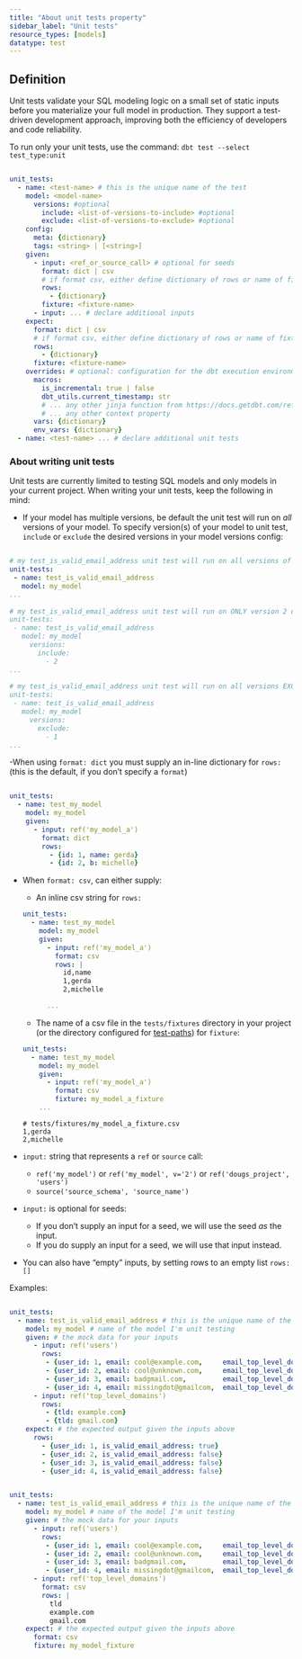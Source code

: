 ```yaml
---
title: "About unit tests property"
sidebar_label: "Unit tests"
resource_types: [models]
datatype: test
---
```


## Definition

Unit tests validate your SQL modeling logic on a small set of static inputs before you materialize your full model in production. They support a test-driven development approach, improving both the efficiency of developers and code reliability.

To run only your unit tests, use the command:
`dbt test --select test_type:unit`

<file name='dbt_project.yml'>

```yml

unit_tests:
  - name: <test-name> # this is the unique name of the test
    model: <model-name> 
      versions: #optional
        include: <list-of-versions-to-include> #optional
        exclude: <list-of-versions-to-exclude> #optional
    config: 
      meta: {dictionary}
      tags: <string> | [<string>]
    given:
      - input: <ref_or_source_call> # optional for seeds
        format: dict | csv
        # if format csv, either define dictionary of rows or name of fixture
        rows:
          - {dictionary}
        fixture: <fixture-name>
      - input: ... # declare additional inputs
    expect:
      format: dict | csv
      # if format csv, either define dictionary of rows or name of fixture
      rows: 
        - {dictionary}
      fixture: <fixture-name>
    overrides: # optional: configuration for the dbt execution environment
      macros:
        is_incremental: true | false
        dbt_utils.current_timestamp: str
        # ... any other jinja function from https://docs.getdbt.com/reference/dbt-jinja-functions
        # ... any other context property
      vars: {dictionary}
      env_vars: {dictionary}
  - name: <test-name> ... # declare additional unit tests

  ```

</file>


### About writing unit tests

Unit tests are currently limited to testing SQL models and only models in your current project. When writing your unit tests, keep the following in mind:
- If your model has multiple versions, be default the unit test will run on *all* versions of your model. To specify version(s) of your model to unit test, `include` or `exclude` the desired versions in your model versions config:

 ```yaml

# my test_is_valid_email_address unit test will run on all versions of my_model
unit-tests:
  - name: test_is_valid_email_address
    model: my_model
...
            
# my test_is_valid_email_address unit test will run on ONLY version 2 of my_model
unit-tests:
  - name: test_is_valid_email_address 
    model: my_model 
      versions:
        include: 
          - 2
...
            
# my test_is_valid_email_address unit test will run on all versions EXCEPT 1 of my_model
unit-tests:
  - name: test_is_valid_email_address
    model: my_model 
      versions:
        exclude: 
          - 1
...

```
            
-When using `format: dict` you must supply an in-line dictionary for `rows:` (this is the default, if you don’t specify a `format`)
    
```yml

unit_tests:
  - name: test_my_model
    model: my_model
    given:
      - input: ref('my_model_a')
        format: dict
        rows:
          - {id: 1, name: gerda}
          - {id: 2, b: michelle}    

```

- When `format: csv`, can either supply:
  - An inline csv string for `rows:`
        
  ```yaml
  unit_tests:
    - name: test_my_model
      model: my_model
      given:
        - input: ref('my_model_a')
          format: csv
          rows: |
            id,name
            1,gerda
            2,michelle

        ...
    ```

        
    - The name of a csv file in the `tests/fixtures` directory in your project (or the directory configured for [test-paths](https://docs.getdbt.com/reference/project-configs/test-paths)) for `fixture`:
        
    ```yaml
    unit_tests:
      - name: test_my_model
        model: my_model
        given:
          - input: ref('my_model_a')
            format: csv
            fixture: my_model_a_fixture
        ...
    ```
        
    ```csv
    # tests/fixtures/my_model_a_fixture.csv
    1,gerda
    2,michelle
    ```
        
- `input:` string that represents a `ref` or `source` call:
    - `ref('my_model')` or `ref('my_model', v='2')` or `ref('dougs_project', 'users')`
    - `source('source_schema', 'source_name')`
- `input:` is optional for seeds:
    - If you don’t supply an input for a seed, we will use the seed *as* the input.
    - If you do supply an input for a seed, we will use that input instead.
- You can also have “empty” inputs, by setting rows to an empty list `rows: []`

Examples:
```yml

unit_tests:
  - name: test_is_valid_email_address # this is the unique name of the test
    model: my_model # name of the model I'm unit testing
    given: # the mock data for your inputs
      - input: ref('users')
        rows:
         - {user_id: 1, email: cool@example.com,     email_top_level_domain: example.com}
         - {user_id: 2, email: cool@unknown.com,     email_top_level_domain: unknown.com}
         - {user_id: 3, email: badgmail.com,         email_top_level_domain: gmail.com}
         - {user_id: 4, email: missingdot@gmailcom,  email_top_level_domain: gmail.com}
      - input: ref('top_level_domains')
        rows:
         - {tld: example.com}
         - {tld: gmail.com}
    expect: # the expected output given the inputs above
      rows:
        - {user_id: 1, is_valid_email_address: true}
        - {user_id: 2, is_valid_email_address: false}
        - {user_id: 3, is_valid_email_address: false}
        - {user_id: 4, is_valid_email_address: false}

```

```yml

unit_tests:
  - name: test_is_valid_email_address # this is the unique name of the test
    model: my_model # name of the model I'm unit testing
    given: # the mock data for your inputs
      - input: ref('users')
        rows:
         - {user_id: 1, email: cool@example.com,     email_top_level_domain: example.com}
         - {user_id: 2, email: cool@unknown.com,     email_top_level_domain: unknown.com}
         - {user_id: 3, email: badgmail.com,         email_top_level_domain: gmail.com}
         - {user_id: 4, email: missingdot@gmailcom,  email_top_level_domain: gmail.com}
      - input: ref('top_level_domains')
        format: csv
        rows: |
          tld
          example.com
          gmail.com
    expect: # the expected output given the inputs above
      format: csv
      fixture: my_model_fixture

```
